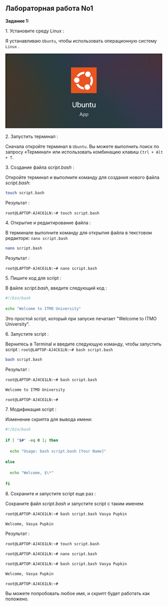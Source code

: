 ﻿## Лабораторная работа No1

**Задание 1:**

1\. Установите среду Linux :

Я устанавливаю `Ubuntu`, чтобы использовать операционную систему `Linux` .

![image](https://github.com/haha523/lab-1.linux/blob/fdcb31455a00e4e6a97fb9052e089b2bb2f124b4/app%20Ubuntu.png)

2\. Запустить терминал :

Сначала откройте терминал в `Ubuntu`. Вы можете выполнить поиск по запросу «Терминал» или использовать комбинацию клавиш `Ctrl + Alt + T`.

3\. Создание файла *script.bash* :

Откройте терминал и выполните команду для создания нового файла *script.bash*:

```bash
touch script.bash
```
Результат :
 
 `root@LAPTOP-AJ4C61LN:~# touch script.bash`

4\. Открытие и редактирование файла :

В терминале выполните команду для открытия файла в текстовом редакторе:  `nano script.bash`

```bash
nano script.bash
```
Результат :

`root@LAPTOP-AJ4C61LN:~# nano script.bash`

5\. Пишите код для script :

В файле *script.bash*, введите следующий код :

```bash
#!/bin/bash

echo "Welcome to ITMO University"
```

Это простой script, который при запуске печатает "Welcome to ITMO University".



6\. Запустите script :

Вернитесь в Terminal и введите следующую команду, чтобы запустить script :  `root@LAPTOP-AJ4C61LN:~# bash script.bash`

```bash
bash script.bash
```

Результат :

`root@LAPTOP-AJ4C61LN:~# bash script.bash`

`Welcome to ITMO University`

`root@LAPTOP-AJ4C61LN:~#`

7\. Модификация script :

Изменение скрипта для вывода имени:

```bash
#!/bin/bash

if [ "$#" -eq 0 ]; then

  echo "Usage: bash script.bash [Your Name]"

else

  echo "Welcome, $\*"

fi
```

8\. Сохраните и запустите script еще раз :

Сохраните файл *script.bash* и запустите script с таким именем:

`root@LAPTOP-AJ4C61LN:~# bash script.bash Vasya Pupkin`

`Welcome, Vasya Pupkin`

Результат :

`root@LAPTOP-AJ4C61LN:~# touch script.bash`

`root@LAPTOP-AJ4C61LN:~# nano script.bash`

`root@LAPTOP-AJ4C61LN:~# bash script.bash Vasya Pupkin`

`Welcome, Vasya Pupkin`

`root@LAPTOP-AJ4C61LN:~#`

Вы можете попробовать любое имя, и скрипт будет работать как положено.
